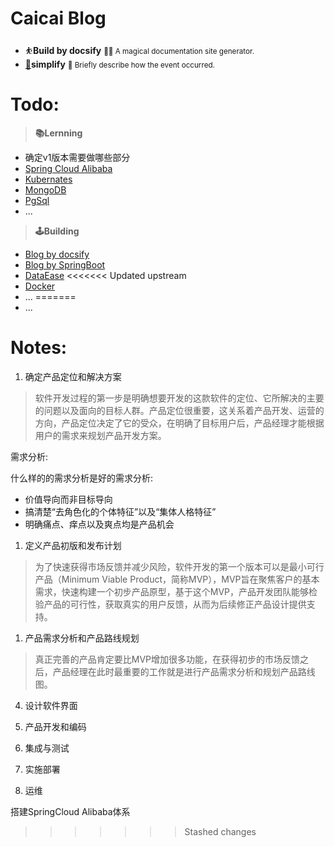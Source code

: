 # **Caicai Blog** 

-  ⛹️**Build by docsify**
<small>🚴‍♂️   A magical documentation site generator.</small>
- [👀](/notes)**simplify**
<small>📍   Briefly describe how the event occurred.</small>


# Todo:
>**📚️Lernning**
- 确定v1版本需要做哪些部分
- [Spring Cloud Alibaba](/JAVA#springcloud)
- [Kubernates](/Kubernates)
- [MongoDB]()
- [PgSql]()
- ...



> **🕹️Building**
- [Blog by docsify](/#)
- [Blog by SpringBoot]()
- [DataEase]()
<<<<<<< Updated upstream
- [Docker](/operations/Docker)
- ...
=======
- ...

# Notes:
1. 确定产品定位和解决方案
>软件开发过程的第一步是明确想要开发的这款软件的定位、它所解决的主要的问题以及面向的目标人群。产品定位很重要，这关系着产品开发、运营的方向，产品定位决定了它的受众，在明确了目标用户后，产品经理才能根据用户的需求来规划产品开发方案。

需求分析:

什么样的的需求分析是好的需求分析:
- 价值导向而非目标导向
- 搞清楚“去角色化的个体特征”以及“集体人格特征”
- 明确痛点、痒点以及爽点均是产品机会



1. 定义产品初版和发布计划
>为了快速获得市场反馈并减少风险，软件开发的第一个版本可以是最小可行产品（Minimum Viable Product，简称MVP），MVP旨在聚焦客户的基本需求，快速构建一个初步产品原型，基于这个MVP，产品开发团队能够检验产品的可行性，获取真实的用户反馈，从而为后续修正产品设计提供支持。

1. 产品需求分析和产品路线规划

>真正完善的产品肯定要比MVP增加很多功能，在获得初步的市场反馈之后，产品经理在此时最重要的工作就是进行产品需求分析和规划产品路线图。

4. 设计软件界面


5. 产品开发和编码

6. 集成与测试
7. 实施部署
8. 运维






搭建SpringCloud Alibaba体系
>>>>>>> Stashed changes
